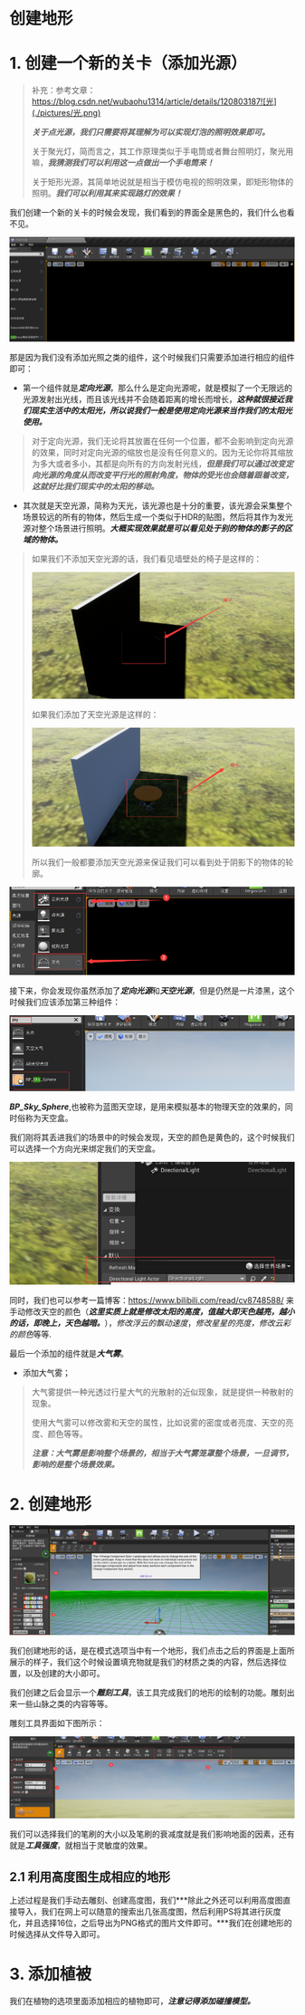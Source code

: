 # 创建地形

# 1. 创建一个新的关卡（添加光源）

> 补充：参考文章：https://blog.csdn.net/wubaohu1314/article/details/120803187![光](./pictures/光.png)
>
> ***关于点光源，我们只需要将其理解为可以实现灯泡的照明效果即可。***
>
> 关于聚光灯，简而言之，其工作原理类似于手电筒或者舞台照明灯，聚光用嘛，***我猜测我们可以利用这一点做出一个手电筒来！***
>
> 关于矩形光源，其简单地说就是相当于模仿电视的照明效果，即矩形物体的照明。***我们可以利用其来实现路灯的效果！***



我们创建一个新的关卡的时候会发现，我们看到的界面全是黑色的，我们什么也看不见。

![黑色](./pictures/黑色.png)

那是因为我们没有添加光照之类的组件，这个时候我们只需要添加进行相应的组件即可：

- 第一个组件就是***定向光源***，那么什么是定向光源呢，就是模拟了一个无限远的光源发射出光线，而且该光线并不会随着距离的增长而增长，***这种就很接近我们现实生活中的太阳光，所以说我们一般是使用定向光源来当作我们的太阳光使用。***

> 对于定向光源，我们无论将其放置在任何一个位置，都不会影响到定向光源的效果，同时对定向光源的缩放也是没有任何意义的。因为无论你将其缩放为多大或者多小，其都是向所有的方向发射光线，***但是我们可以通过改变定向光源的角度从而改变平行光的照射角度，物体的受光也会随着跟着改变，这就好比我们现实中的太阳的移动。***

- 其次就是天空光源，简称为天光，该光源也是十分的重要，该光源会采集整个场景较远的所有的物体，然后生成一个类似于HDR的贴图，然后将其作为发光源对整个场景进行照明。***大概实现效果就是可以看见处于别的物体的影子的区域的物体。***

> 如果我们不添加天空光源的话，我们看见墙壁处的椅子是这样的：
>
> <img src="./pictures/无天空光源.png" alt="无天空光源" style="zoom:80%;" />
>
> 如果我们添加了天空光源是这样的：
>
> <img src="./pictures/有天空光源.png" alt="有天空光源" style="zoom:80%;" />
>
> 所以我们一般都要添加天空光源来保证我们可以看到处于阴影下的物体的轮廓。

![添加1](./pictures/添加1.png)

接下来，你会发现你虽然添加了***定向光源***和***天空光源***，但是仍然是一片漆黑，这个时候我们应该添加第三种组件：

![天空](./pictures/天空.png)

***BP_Sky_Sphere***,也被称为蓝图天空球，是用来模拟基本的物理天空的效果的，同时俗称为天空盒。

我们刚将其丢进我们的场景中的时候会发现，天空的颜色是黄色的，这个时候我们可以选择一个方向光来绑定我们的天空盒。

![Setting](./pictures/Setting.png)

同时，我们也可以参考一篇博客：https://www.bilibili.com/read/cv8748588/ 来手动修改天空的颜色（***这里实质上就是修改太阳的高度，值越大即天色越亮，越小的话，即晚上，天色越暗。***），*修改浮云的飘动速度*，*修改星星的亮度，修改云彩的颜色*等等.

最后一个添加的组件就是***大气雾***。

- 添加大气雾；

> 大气雾提供一种光透过行星大气的光散射的近似现象，就是提供一种散射的现象。
>
> 使用大气雾可以修改雾和天空的属性，比如说雾的密度或者亮度、天空的亮度、颜色等等。
>
> ***注意：大气雾是影响整个场景的，相当于大气雾笼罩整个场景，一旦调节，影响的是整个场景效果。***

# 2. 创建地形

![地形](./pictures/地形.png)

我们创建地形的话，是在模式选项当中有一个地形，我们点击之后的界面是上面所展示的样子，我们这个时候设置填充物就是我们的材质之类的内容，然后选择位置，以及创建的大小即可。

我们创建之后会显示一个***雕刻工具***，该工具完成我们的地形的绘制的功能。雕刻出来一些山脉之类的内容等等。

雕刻工具界面如下图所示：

![雕刻](./pictures/雕刻.png)

我们可以选择我们的笔刷的大小以及笔刷的衰减度就是我们影响地面的因素，还有就是***工具强度***，就相当于灵敏度的效果。

## 2.1 利用高度图生成相应的地形

上述过程是我们手动去雕刻、创建高度图，我们***除此之外还可以利用高度图直接导入，我们在网上可以随意的搜索出几张高度图，然后利用PS将其进行灰度化，并且选择16位，之后导出为PNG格式的图片文件即可。***我们在创建地形的时候选择从文件导入即可。

# 3. 添加植被

我们在植物的选项里面添加相应的植物即可，***注意记得添加碰撞模型。***